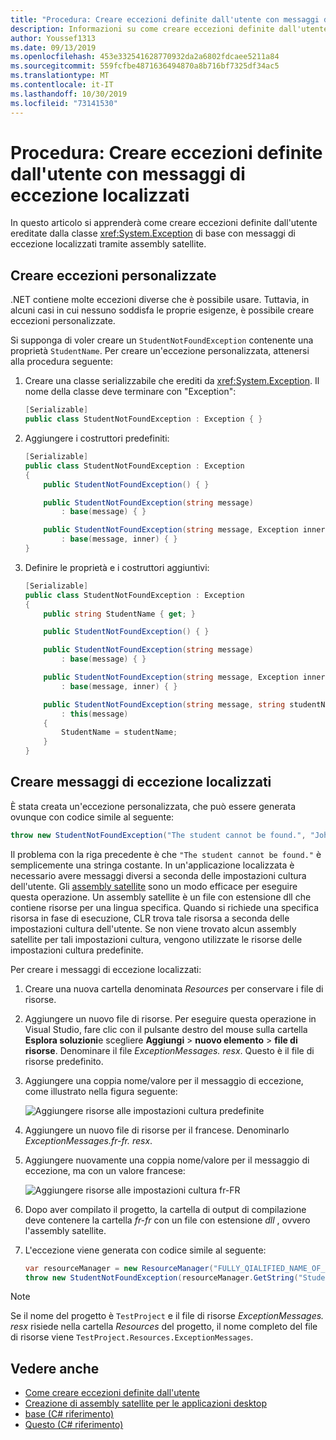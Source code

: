 ```yaml
---
title: "Procedura: Creare eccezioni definite dall'utente con messaggi di eccezione localizzati"
description: Informazioni su come creare eccezioni definite dall'utente con messaggi di eccezione localizzati
author: Youssef1313
ms.date: 09/13/2019
ms.openlocfilehash: 453e332541628770932da2a6802fdcaee5211a84
ms.sourcegitcommit: 559fcfbe4871636494870a8b716bf7325df34ac5
ms.translationtype: MT
ms.contentlocale: it-IT
ms.lasthandoff: 10/30/2019
ms.locfileid: "73141530"
---
```

# <a name="how-to-create-user-defined-exceptions-with-localized-exception-messages"></a>Procedura: Creare eccezioni definite dall'utente con messaggi di eccezione localizzati

In questo articolo si apprenderà come creare eccezioni definite dall'utente ereditate dalla classe <xref:System.Exception> di base con messaggi di eccezione localizzati tramite assembly satellite.

## <a name="create-custom-exceptions"></a>Creare eccezioni personalizzate

.NET contiene molte eccezioni diverse che è possibile usare. Tuttavia, in alcuni casi in cui nessuno soddisfa le proprie esigenze, è possibile creare eccezioni personalizzate.

Si supponga di voler creare un `StudentNotFoundException` contenente una proprietà `StudentName`.
Per creare un'eccezione personalizzata, attenersi alla procedura seguente:

1. Creare una classe serializzabile che erediti da <xref:System.Exception>. Il nome della classe deve terminare con "Exception":

    ```csharp
    [Serializable]
    public class StudentNotFoundException : Exception { }
    ```

1. Aggiungere i costruttori predefiniti:

    ```csharp
    [Serializable]
    public class StudentNotFoundException : Exception
    {
        public StudentNotFoundException() { }

        public StudentNotFoundException(string message)
            : base(message) { }

        public StudentNotFoundException(string message, Exception inner)
            : base(message, inner) { }
    }
    ```

1. Definire le proprietà e i costruttori aggiuntivi:

    ```csharp
    [Serializable]
    public class StudentNotFoundException : Exception
    {
        public string StudentName { get; }

        public StudentNotFoundException() { }

        public StudentNotFoundException(string message)
            : base(message) { }

        public StudentNotFoundException(string message, Exception inner)
            : base(message, inner) { }

        public StudentNotFoundException(string message, string studentName)
            : this(message)
        {
            StudentName = studentName;
        }
    }
    ```

## <a name="create-localized-exception-messages"></a>Creare messaggi di eccezione localizzati

È stata creata un'eccezione personalizzata, che può essere generata ovunque con codice simile al seguente:

```csharp
throw new StudentNotFoundException("The student cannot be found.", "John");
```

Il problema con la riga precedente è che `"The student cannot be found."` è semplicemente una stringa costante. In un'applicazione localizzata è necessario avere messaggi diversi a seconda delle impostazioni cultura dell'utente.
Gli [assembly satellite](../../framework/resources/creating-satellite-assemblies-for-desktop-apps.md) sono un modo efficace per eseguire questa operazione. Un assembly satellite è un file con estensione dll che contiene risorse per una lingua specifica. Quando si richiede una specifica risorsa in fase di esecuzione, CLR trova tale risorsa a seconda delle impostazioni cultura dell'utente. Se non viene trovato alcun assembly satellite per tali impostazioni cultura, vengono utilizzate le risorse delle impostazioni cultura predefinite.

Per creare i messaggi di eccezione localizzati:

1. Creare una nuova cartella denominata *Resources* per conservare i file di risorse.
1. Aggiungere un nuovo file di risorse. Per eseguire questa operazione in Visual Studio, fare clic con il pulsante destro del mouse sulla cartella **Esplora soluzioni**e scegliere **Aggiungi** > **nuovo elemento** > **file di risorse**. Denominare il file *ExceptionMessages. resx*. Questo è il file di risorse predefinito.
1. Aggiungere una coppia nome/valore per il messaggio di eccezione, come illustrato nella figura seguente:

   ![Aggiungere risorse alle impostazioni cultura predefinite](media/add-resources-to-default-culture.jpg)

1. Aggiungere un nuovo file di risorse per il francese. Denominarlo *ExceptionMessages.fr-fr. resx*.
1. Aggiungere nuovamente una coppia nome/valore per il messaggio di eccezione, ma con un valore francese:

   ![Aggiungere risorse alle impostazioni cultura fr-FR](media/add-resources-to-fr-culture.jpg)

1. Dopo aver compilato il progetto, la cartella di output di compilazione deve contenere la cartella *fr-fr* con un file con estensione *dll* , ovvero l'assembly satellite.
1. L'eccezione viene generata con codice simile al seguente:

    ```csharp
    var resourceManager = new ResourceManager("FULLY_QIALIFIED_NAME_OF_RESOURCE_FILE", Assembly.GetExecutingAssembly());
    throw new StudentNotFoundException(resourceManager.GetString("StudentNotFound"), "John");
    ```

  > [!NOTE]
  > Se il nome del progetto è `TestProject` e il file di risorse *ExceptionMessages. resx* risiede nella cartella *Resources* del progetto, il nome completo del file di risorse viene `TestProject.Resources.ExceptionMessages`.

## <a name="see-also"></a>Vedere anche

- [Come creare eccezioni definite dall'utente](how-to-create-user-defined-exceptions.md)
- [Creazione di assembly satellite per le applicazioni desktop](../../framework/resources/creating-satellite-assemblies-for-desktop-apps.md)
- [base (C# riferimento)](../../csharp/language-reference/keywords/base.md)
- [Questo (C# riferimento)](../../csharp/language-reference/keywords/this.md)

